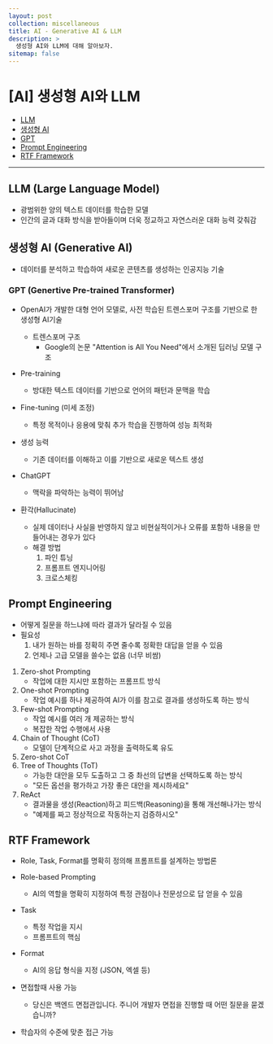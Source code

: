 ```yaml
---
layout: post
collection: miscellaneous
title: AI - Generative AI & LLM
description: >
  생성형 AI와 LLM에 대해 알아보자.
sitemap: false
---
```


# [AI] 생성형 AI와 LLM

- [LLM](#llm-large-language-model)
- [생성형 AI](#생성형-ai-generative-ai)
- [GPT](#gpt-genertive-pre-trained-transformer)
- [Prompt Engineering](#prompt-engineering)
- [RTF Framework](#rtf-framework)

---

## LLM (Large Language Model)

- 광범위한 양의 텍스트 데이터를 학습한 모델
- 인간의 글과 대화 방식을 받아들이며 더욱 정교하고 자연스러운 대화 능력 갖춰감

## 생성형 AI (Generative AI)

- 데이터를 분석하고 학습하여 새로운 콘텐츠를 생성하는 인공지능 기술

### GPT (Genertive Pre-trained Transformer)

- OpenAI가 개발한 대형 언어 모델로, 사전 학습된 트렌스포머 구조를 기반으로 한 생성형 AI기술
  - 트렌스포머 구조
    - Google의 논문 "Attention is All You Need"에서 소개된 딥러닝 모델 구조
- Pre-training
  - 방대한 텍스트 데이터를 기반으로 언어의 패턴과 문맥을 학습
- Fine-tuning (미세 조정)
  - 특정 목적이나 응용에 맞춰 추가 학습을 진행하여 성능 최적화
- 생성 능력

  - 기존 데이터를 이해하고 이를 기반으로 새로운 텍스트 생성

- ChatGPT

  - 맥락을 파악하는 능력이 뛰어남

- 환각(Hallucinate)
  - 실제 데이터나 사실을 반영하지 않고 비현실적이거나 오류를 포함하 내용을 만들어내는 경우가 있다
  - 해결 방법
    1. 파인 튜닝
    2. 프롬프트 엔지니어링
    3. 크로스체킹

## Prompt Engineering

- 어떻게 질문을 하느냐에 따라 결과가 달라질 수 있음
- 필요성
  1. 내가 원하는 바를 정확히 주면 줄수록 정확한 대답을 얻을 수 있음
  2. 언제나 고급 모델을 쓸수는 없음 (너무 비쌈)

1. Zero-shot Prompting
   - 작업에 대한 지시만 포함하는 프롬프트 방식
2. One-shot Prompting
   - 작업 예시를 하나 제공하여 AI가 이를 참고로 결과를 생성하도록 하는 방식
3. Few-shot Prompting
   - 작업 예시를 여러 개 제공하는 방식
   - 복잡한 작업 수행에서 사용
4. Chain of Thought (CoT)
   - 모델이 단계적으로 사고 과정을 출력하도록 유도
5. Zero-shot CoT
6. Tree of Thoughts (ToT)
   - 가능한 대안을 모두 도출하고 그 중 촤선의 답변을 선택하도록 하는 방식
   - "모든 옵션을 평가하고 가장 좋은 대안을 제시하세요"
7. ReAct
   - 결과물을 생성(Reaction)하고 피드백(Reasoning)을 통해 개선해나가는 방식
   - "예제를 짜고 정상적으로 작동하는지 검증하시오"

## RTF Framework

- Role, Task, Format를 명확히 정의해 프롬프트를 설계하는 방법론
- Role-based Prompting
  - AI의 역할을 명확히 지정하여 특정 관점이나 전문성으로 답 얻을 수 있음
- Task
  - 특정 작업을 지시
  - 프롬프트의 핵심
- Format

  - AI의 응답 형식을 지정 (JSON, 엑셀 등)

- 면접할때 사용 가능
  - 당신은 백엔드 면접관입니다. 주니어 개발자 면접을 진행할 때 어떤 질문을 묻겠습니까?
- 학습자의 수준에 맞춘 접근 가능
